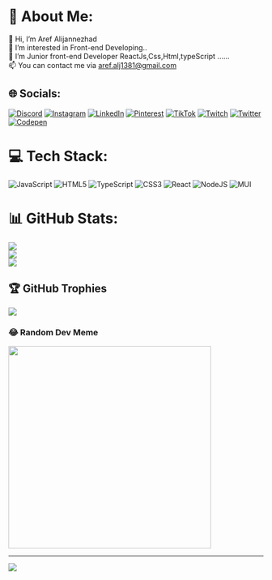 # 💫 About Me:
👋 Hi, I’m Aref Alijannezhad<br>👀 I’m interested in Front-end Developing..<br>💞️ I’m Junior front-end Developer ReactJs,Css,Html,typeScript ......<br>📫 You can contact me via aref.alj1381@gmail.com


## 🌐 Socials:
[![Discord](https://img.shields.io/badge/Discord-%237289DA.svg?logo=discord&logoColor=white)](https://discord.gg/https://discord.gg/DFrs99gm) [![Instagram](https://img.shields.io/badge/Instagram-%23E4405F.svg?logo=Instagram&logoColor=white)](https://instagram.com/aref_alj) [![LinkedIn](https://img.shields.io/badge/LinkedIn-%230077B5.svg?logo=linkedin&logoColor=white)](https://linkedin.com/in/arefalj) [![Pinterest](https://img.shields.io/badge/Pinterest-%23E60023.svg?logo=Pinterest&logoColor=white)](https://pinterest.com/Hoodiaph) [![TikTok](https://img.shields.io/badge/TikTok-%23000000.svg?logo=TikTok&logoColor=white)](https://tiktok.com/@Hoodiaph) [![Twitch](https://img.shields.io/badge/Twitch-%239146FF.svg?logo=Twitch&logoColor=white)](https://twitch.tv/arefalj) [![Twitter](https://img.shields.io/badge/Twitter-%231DA1F2.svg?logo=Twitter&logoColor=white)](https://twitter.com/Hoodiaph) [![Codepen](https://img.shields.io/badge/Codepen-000000?style=for-the-badge&logo=codepen&logoColor=white)](https://codepen.io/Aref-Alj) 

# 💻 Tech Stack:
![JavaScript](https://img.shields.io/badge/javascript-%23323330.svg?style=for-the-badge&logo=javascript&logoColor=%23F7DF1E) ![HTML5](https://img.shields.io/badge/html5-%23E34F26.svg?style=for-the-badge&logo=html5&logoColor=white) ![TypeScript](https://img.shields.io/badge/typescript-%23007ACC.svg?style=for-the-badge&logo=typescript&logoColor=white) ![CSS3](https://img.shields.io/badge/css3-%231572B6.svg?style=for-the-badge&logo=css3&logoColor=white) ![React](https://img.shields.io/badge/react-%2320232a.svg?style=for-the-badge&logo=react&logoColor=%2361DAFB) ![NodeJS](https://img.shields.io/badge/node.js-6DA55F?style=for-the-badge&logo=node.js&logoColor=white) ![MUI](https://img.shields.io/badge/MUI-%230081CB.svg?style=for-the-badge&logo=mui&logoColor=white)
# 📊 GitHub Stats:
![](https://github-readme-stats.vercel.app/api?username=arefalj&theme=dark&hide_border=true&include_all_commits=true&count_private=false)<br/>
![](https://github-readme-streak-stats.herokuapp.com/?user=arefalj&theme=dark&hide_border=true)<br/>
![](https://github-readme-stats.vercel.app/api/top-langs/?username=arefalj&theme=dark&hide_border=true&include_all_commits=true&count_private=false&layout=compact)

## 🏆 GitHub Trophies
![](https://github-profile-trophy.vercel.app/?username=arefalj&theme=radical&no-frame=false&no-bg=true&margin-w=4)

### 😂 Random Dev Meme
<img src='https://randommeme-five.vercel.app/' style="height: 400px;"/>

---
[![](https://visitcount.itsvg.in/api?id=arefalj&icon=7&color=3)](https://visitcount.itsvg.in)

<!-- Proudly created with GPRM ( https://gprm.itsvg.in ) -->
